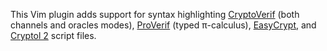 This Vim plugin adds support for syntax highlighting [CryptoVerif](http://prosecco.gforge.inria.fr/personal/bblanche/cryptoverif/) (both channels and oracles modes), [ProVerif](http://prosecco.gforge.inria.fr/personal/bblanche/proverif/) (typed π-calculus), [EasyCrypt](https://www.easycrypt.info/trac/), and [Cryptol 2](https://github.com/GaloisInc/cryptol) script files.
